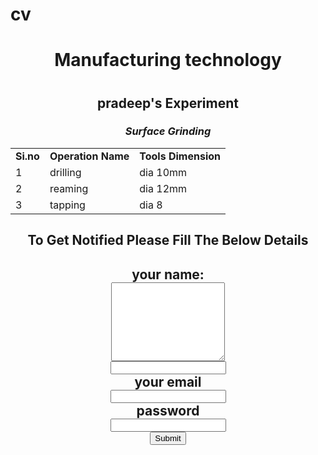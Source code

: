 # cv
<center><h1>Manufacturing technology<h1></center>
  <center><h2>pradeep's Experiment</h2></center></center>
  <center><h3><em>Surface Grinding</em></h3></center>
      <center><table cellspacing="40">
        <tr>
          <td><strong>Si.no</strong></td>
          <td><strong>Operation Name</strong></td>
          <td><strong>Tools Dimension</strong></td>
        </tr>
        <tr>
          <td>1</td>
          <td>drilling</td>
          <td>dia 10mm</td>
        </tr>
        <td>2</td>
        <td>reaming</td>
        <td>dia 12mm</td>
        </tr>
        <tr>
          <td>3</td>
          <td>tapping</td>
          <td>dia 8</td>
        </table></center>
      <form action="mailto:pradeepzx02@gmail.com">
        <h2><center>To Get Notified Please Fill The Below Details</center><h2>
        <label><center>your name:<center></label>
          <textarea name="name" rows="8" column="80"></textarea>
        <center><input type="text" name="" value=""><center>
        <label><center>your email<center></label>
        <input type="email">
        <br>
        <label><center>password<center></label>
        <input type="password">
        <center> <input type="submit"><center>
      </form>
